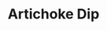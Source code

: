 ---
templateKey: blog-post
featuredpost: false
featuredimage: /assets/Artichoke_Dip.png
title: Artichoke Dip
description: Cooking
testfield: 1210
---